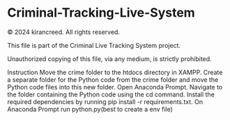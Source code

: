 # Criminal-Tracking-Live-System
© 2024 kirancreed. All rights reserved.

This file is part of the Criminal Live Tracking System project.

Unauthorized copying of this file, via any medium, is strictly prohibited.

Instruction
Move the crime folder to the htdocs directory in XAMPP.
Create a separate folder for the Python code from the crime folder and move the Python code files into this new folder.
Open Anaconda Prompt.
Navigate to the folder containing the Python code using the cd command.
Install the required dependencies by running pip install -r requirements.txt.
On Anaconda Prompt run python.py(best to create a env file)
